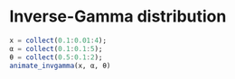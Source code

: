 # Inverse-Gamma distribution

```julia
x = collect(0.1:0.01:4);
α = collect(0.1:0.1:5);
θ = collect(0.5:0.1:2);
animate_invgamma(x, α, θ)
```
